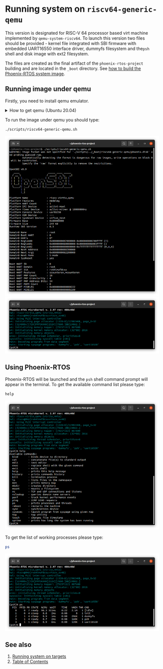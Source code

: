 # Running system on `riscv64-generic-qemu`
This version is designated for RISC-V 64 processor based virt machine implemented by `qemu-system-riscv64`. To launch this version two files should be provided - kernel file integrated with SBI firmware with embedded UART16550 interface driver, dummyfs filesystem and the`psh` shell and disk image with ext2 filesystem.

The files are created as the final artifact of the `phoenix-rtos-project` building and are located in the `_boot` directory. See [how to build the Phoenix-RTOS system image](../building/README.md).

## Running image under qemu
Firstly, you need to install qemu emulator.
  <details>
  <summary>How to get qemu (Ubuntu 20.04)</summary>

  - Install the required packages

  ```
  sudo apt-get update && \
  sudo apt-get install qemu-kvm \
  qemu virt-manager \
  virt-viewer libvirt-clients \
  libvirt-daemon-system \
  bridge-utils virtinst \
  libvirt-daemon \
  qemu-system-misc
  ```

  - Check if qemu is properly installed:

  ```
  qemu-system-riscv64 --version
  ```

  <img src="_images/qemu-version-riscv64.png" width="700px">

  </details> 

To run the image under qemu you should type:

```bash
./scripts/riscv64-generic-qemu.sh
```

<img src="_images/riscv64-generic-qemu1.png" width="700px">
</br>
<img src="_images/riscv64-generic-qemu2.png" width="700px">

## Using Phoenix-RTOS

Phoenix-RTOS will be launched and the `psh` shell command prompt will appear in the terminal. To get the available command list please type:

```
help
```

<img src="_images/riscv64-generic-qemu-help.png" width="700px">

To get the list of working processes please type:

```bash
ps
```

<img src="_images/riscv64-generic-qemu-ps.png" width="700px">

## See also

1. [Running system on targets](README.md)
2. [Table of Contents](../README.md)
